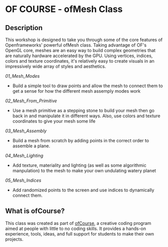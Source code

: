 # OF COURSE - ofMesh Class

## Description

This workshop is designed to take you through some of the core features of Openframeworks' powerful ofMesh class. Taking advantage of OF's OpenGL core, meshes are an easy way to build complex geometries that are naturally hardware accelerated by the GPU. Using vertices, indices, colors and texture coordinates, it's relatively easy to create visuals in an impressively wide array of styles and aesthetics.

*01_Mesh_Modes*
- Build a simple tool to draw points and allow the mesh to connect them to get a sense for how the different mesh assemply modes work

*02_Mesh_From_Primitive*
- Use a mesh primitive as a stepping stone to build your mesh then go back in and manipulate it in different ways. Also, use colors and texture coordinates to give your mesh some life

*03_Mesh_Assembly*
- Build a mesh from scratch by adding points in the correct order to assemble a plane. 

*04_Mesh_Lighting*
- Add texture, materiality and lighting (as well as some algorithmic manpulation) to the mesh to make your own undulating watery planet

*05_Mesh_Indices*
- Add randomized points to the screen and use indices to dynamically connect them.


## What is ofCourse?

This class was created as part of [ofCourse](http://www.ofcourse.io/), a creative coding program aimed at people with little to no coding skills. It provides a hands-on experience, tools, ideas, and full support for students to make their own projects.
